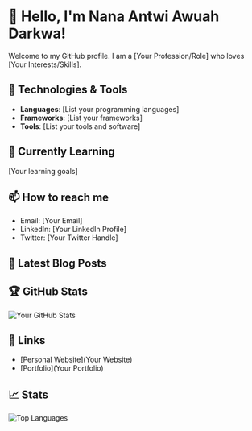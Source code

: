 # 👋 Hello, I'm  Nana Antwi Awuah Darkwa!

Welcome to my GitHub profile. I am a [Your Profession/Role] who loves [Your Interests/Skills].

## 🚀 Technologies & Tools
- **Languages**: [List your programming languages]
- **Frameworks**: [List your frameworks]
- **Tools**: [List your tools and software]

## 🌱 Currently Learning
[Your learning goals]

## 📫 How to reach me
- Email: [Your Email]
- LinkedIn: [Your LinkedIn Profile]
- Twitter: [Your Twitter Handle]

## 📝 Latest Blog Posts
<!-- BLOG-POST-LIST:START -->
<!-- BLOG-POST-LIST:END -->

## 🏆 GitHub Stats
![Your GitHub Stats](https://github-readme-stats.vercel.app/api?username=yourusername&show_icons=true&theme=radical)

## 🔗 Links
- [Personal Website](Your Website)
- [Portfolio](Your Portfolio)

## 📈 Stats
![Top Languages](https://github-readme-stats.vercel.app/api/top-langs/?username=yourusername&layout=compact)
